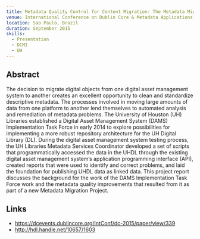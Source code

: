 ```yaml
---
title: Metadata Quality Control for Content Migration: The Metadata Migration Project at the University of Houston Libraries
venue: International Conference on Dublin Core & Metadata Applications
location: Sao Paulo, Brazil
duration: September 2015
skills:
  - Presentation
  - DCMI
  - UH
---
```


Abstract
-------

The decision to migrate digital objects from one digital asset management system to another creates an excellent opportunity to clean and standardize descriptive metadata. The processes involved in moving large amounts of data from one platform to another lend themselves to automated analysis and remediation of metadata problems. The University of Houston (UH) Libraries established a Digital Asset Management System (DAMS) Implementation Task Force in early 2014 to explore possibilities for implementing a more robust repository architecture for the UH Digital Library (DL). During the digital asset management system testing process, the UH Libraries Metadata Services Coordinator developed a set of scripts that programmatically accessed the data in the UHDL through the existing digital asset management system’s application programming interface (API), created reports that were used to identify and correct problems, and laid the foundation for publishing UHDL data as linked data. This project report discusses the background for the work of the DAMS Implementation Task Force work and the metadata quality improvements that resulted from it as part of a new Metadata Migration Project.


Links
----------

* <https://dcevents.dublincore.org/IntConf/dc-2015/paper/view/339>
* <http://hdl.handle.net/10657/1603>
